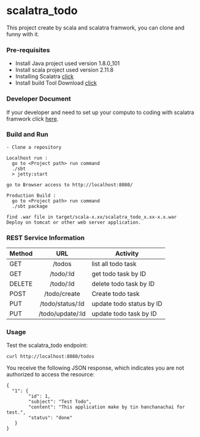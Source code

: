 # scalatra_todo
   This project create by scala and scalatra framwork, you can clone and funny with it.
   
 
### Pre-requisites                                                                                                             
   - Install Java  project used version 1.8.0_101                                                                             
   - Install scala project used version 2.11.8                                                                               
   - Installing Scalatra <a href="http://www.scalatra.org/getting-started/installation.html">click</a>                       
   - Install build Tool Download <a href="http://www.scala-sbt.org/index.html">click</a> 


### Developer Document

If your developer and need to set up your computo to coding with scalatra framwork click <a href="https://github.com/tinhanc/scalatra_todo/blob/master/Dev.MD">here</a>.



### Build and Run
    - Clone a repository
    
    Localhost run :                                                                                                           
      go to <Project path> run command  
      ./sbt                                                                                                                   
      > jetty:start       
      
    go to Browser access to http://localhost:8080/
   
    Production Build :
      go to <Project path> run command
      ./sbt package
      
    find .war file in target/scala-x.xx/scalatra_todo_x.xx-x.x.war
    Deploy on tomcat or other web server application.



### REST Service Information

| Method         | URL          | Activity  |
| ------------- |:-------------:|-----|
| GET    | /todos           | list all todo task |
| GET    | /todo/:Id        | get todo task by ID |
| DELETE | /todo/:Id        | delete todo task by ID |
| POST   | /todo/create     | Create todo task |
| PUT    | /todo/status/:Id | update todo status by ID
| PUT    | /todo/update/:Id | update todo task by ID



### Usage
   Test the scalatra_todo endpoint: 
                                                                                             
    curl http://localhost:8080/todos

   You receive the following JSON response, which indicates you are not authorized to access the resource:
    
    {
      "1": {
            "id": 1,
            "subject": "Test Todo",
            "content": "This application make by tin hanchanachai for test.",
            "status": "done"
       }
    }
    
  
